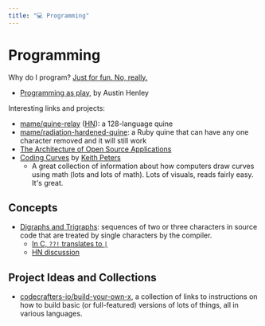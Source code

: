 ```yaml
---
title: "💻 Programming"
---
```


# Programming

Why do I program? [Just for fun. No, really.](https://justforfunnoreally.dev/)

- [Programming as play](https://austinhenley.com/blog/programmingasplay.html),
  by Austin Henley

Interesting links and projects:

- [mame/quine-relay](https://github.com/mame/quine-relay)
  ([HN](https://news.ycombinator.com/item?id=33105706)): a 128-language quine
- [mame/radiation-hardened-quine](https://github.com/mame/radiation-hardened-quine):
  a Ruby quine that can have any one character removed and it will still work
- [The Architecture of Open Source Applications](https://aosabook.org/en/index.html)
- [Coding Curves](https://www.bit-101.com/blog/2022/11/coding-curves/) by
  [Keith Peters](https://www.bit-101.com/)
  - A great collection of information about how computers draw curves using math
    (lots and lots of math). Lots of visuals, reads fairly easy. It's great.

## Concepts

- [Digraphs and Trigraphs](https://en.wikipedia.org/wiki/Digraphs_and_trigraphs):
  sequences of two or three characters in source code that are treated by single
  characters by the compiler.
  - [In C, `??!` translates to `|`](https://stackoverflow.com/a/7825075)
  - [HN discussion](https://news.ycombinator.com/item?id=33101401)

## Project Ideas and Collections

- [codecrafters-io/build-your-own-x](https://github.com/codecrafters-io/build-your-own-x),
  a collection of links to instructions on how to build basic (or full-featured)
  versions of lots of things, all in various languages.
